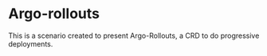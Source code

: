 # Argo-rollouts

This is a scenario created to present Argo-Rollouts, a CRD to do progressive deployments.
